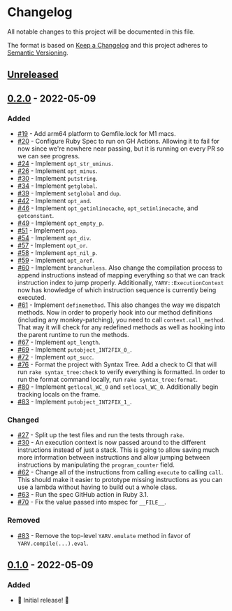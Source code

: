 # Changelog

All notable changes to this project will be documented in this file.

The format is based on [Keep a Changelog](http://keepachangelog.com/en/1.0.0/) and this project adheres to [Semantic Versioning](http://semver.org/spec/v2.0.0.html).

## [Unreleased]

## [0.2.0] - 2022-05-09

### Added

- [#19](https://github.com/kddnewton/yarv/pull/19) - Add arm64 platform to Gemfile.lock for M1 macs.
- [#20](https://github.com/kddnewton/yarv/pull/20) - Configure Ruby Spec to run on GH Actions. Allowing it to fail for now since we're nowhere near passing, but it is running on every PR so we can see progress.
- [#24](https://github.com/kddnewton/yarv/pull/24) - Implement `opt_str_uminus`.
- [#26](https://github.com/kddnewton/yarv/pull/26) - Implement `opt_minus`.
- [#30](https://github.com/kddnewton/yarv/pull/33) - Implement `putstring`.
- [#34](https://github.com/kddnewton/yarv/pull/34) - Implement `getglobal`.
- [#39](https://github.com/kddnewton/yarv/pull/39) - Implement `setglobal` and `dup`.
- [#42](https://github.com/kddnewton/yarv/pull/42) - Implement `opt_and`.
- [#46](https://github.com/kddnewton/yarv/pull/46) - Implement `opt_getinlinecache`, `opt_setinlinecache`, and `getconstant`.
- [#49](https://github.com/kddnewton/yarv/pull/49) - Implement `opt_empty_p`.
- [#51](https://github.com/kddnewton/yarv/pull/51) - Implement `pop`.
- [#54](https://github.com/kddnewton/yarv/pull/54) - Implement `opt_div`.
- [#57](https://github.com/kddnewton/yarv/pull/57) - Implement `opt_or`.
- [#58](https://github.com/kddnewton/yarv/pull/58) - Implement `opt_nil_p`.
- [#59](https://github.com/kddnewton/yarv/pull/59) - Implement `opt_aref`.
- [#60](https://github.com/kddnewton/yarv/pull/60) - Implement `branchunless`. Also change the compilation process to append instructions instead of mapping everything so that we can track instruction index to jump properly. Additionally, `YARV::ExecutionContext` now has knowledge of which instruction sequence is currently being executed.
- [#61](https://github.com/kddnewton/yarv/pull/61) - Implement `definemethod`. This also changes the way we dispatch methods. Now in order to properly hook into our method definitions (including any monkey-patching), you need to call `context.call_method`. That way it will check for any redefined methods as well as hooking into the parent runtime to run the methods.
- [#67](https://github.com/kddnewton/yarv/pull/67) - Implement `opt_length`.
- [#69](https://github.com/kddnewton/yarv/pull/69) - Implement `putobject_INT2FIX_0_`.
- [#72](https://github.com/kddnewton/yarv/pull/72) - Implement `opt_succ`.
- [#76](https://github.com/kddnewton/yarv/pull/76) - Format the project with Syntax Tree. Add a check to CI that will run `rake syntax_tree:check` to verify everything is formatted. In order to run the format command locally, run `rake syntax_tree:format`.
- [#80](https://github.com/kddnewton/yarv/pull/80) - Implement `getlocal_WC_0` and `setlocal_WC_0`. Additionally begin tracking locals on the frame.
- [#83](https://github.com/kddnewton/yarv/pull/83) - Implement `putobject_INT2FIX_1_`.

### Changed

- [#27](https://github.com/kddnewton/yarv/pull/27) - Split up the test files and run the tests through `rake`.
- [#30](https://github.com/kddnewton/yarv/pull/30) - An execution context is now passed around to the different instructions instead of just a stack. This is going to allow saving much more information between instructions and allow jumping between instructions by manipulating the `program_counter` field.
- [#62](https://github.com/kddnewton/yarv/pull/62) - Change all of the instructions from calling `execute` to calling `call`. This should make it easier to prototype missing instructions as you can use a lambda without having to build out a whole class.
- [#63](https://github.com/kddnewton/yarv/pull/63) - Run the spec GitHub action in Ruby 3.1.
- [#70](https://github.com/kddnewton/yarv/pull/70) - Fix the value passed into mspec for `__FILE__`.

### Removed

- [#83](https://github.com/kddnewton/yarv/pull/83) - Remove the top-level `YARV.emulate` method in favor of `YARV.compile(...).eval`.

## [0.1.0] - 2022-05-09

### Added

- 🎉 Initial release! 🎉

[unreleased]: https://github.com/kddnewton/yarv/compare/v0.2.0...HEAD
[0.2.0]: https://github.com/kddnewton/yarv/compare/v0.1.0...v0.2.0
[0.1.0]: https://github.com/kddnewton/yarv/compare/002375...v0.1.0
